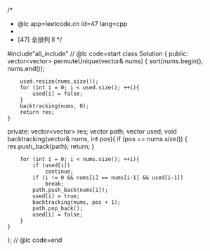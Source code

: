 /*
 * @lc app=leetcode.cn id=47 lang=cpp
 *
 * [47] 全排列 II
 */

#include"all_include"
// @lc code=start
class Solution {
public:
    vector<vector<int>> permuteUnique(vector<int>& nums) {
        sort(nums.begin(), nums.end());

        used.resize(nums.size());
        for (int i = 0; i < used.size(); ++i){
            used[i] = false;
        }
        backtracking(nums, 0);
        return res;
    }
private:
    vector<vector<int>> res;
    vector<int> path;
    vector<bool> used;
    void backtracking(vector<int>& nums, int pos){
        if (pos == nums.size()) {
            res.push_back(path);
            return;
        }

        for (int i = 0; i < nums.size(); ++i){
            if (used[i])
                continue;
            if (i != 0 && nums[i] == nums[i-1] && used[i-1])
                break;
            path.push_back(nums[i]);
            used[i] = true;
            backtracking(nums, pos + 1);
            path.pop_back();
            used[i] = false;
        }
    }
};
// @lc code=end

